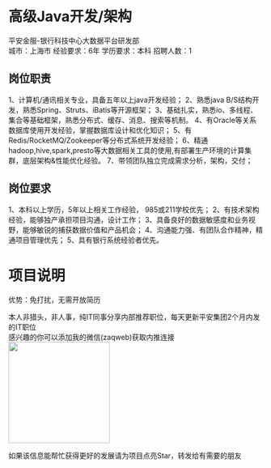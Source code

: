 # 高级Java开发/架构
平安金服-银行科技中心大数据平台研发部  
城市：上海市 经验要求：6年 学历要求：本科  招聘人数：1

## 岗位职责
1、计算机/通讯相关专业，具备五年以上java开发经验；
   2、熟悉java B/S结构开发，熟悉Spring、Struts、iBatis等开源框架；
   3、基础扎实，熟悉io、多线程、集合等基础框架，熟悉分布式、缓存、消息、搜索等机制。
   4、有Oracle等关系数据库使用开发经验，掌握数据库设计和优化知识；
   5、有Redis/RocketMQ/Zookeeper等分布式系统开发经验；
   6、精通hadoop,hive,spark,presto等大数据相关工具的使用,有部署生产环境的计算集群，底层架构&性能优化经验。
   7、带领团队独立完成需求分析，架构，交付；

## 岗位要求
1、本科以上学历，5年以上相关工作经验， 985或211学校优先；
   2、有技术架构经验，能够独产承担项目沟通，设计工作；
   3、具备良好的数据敏感度和业务视野，能够敏锐的捕获数据价值和产品机会；
   4、沟通能力强、有团队合作精神，精通项目管理优先；
   5、具有银行系统经验者优先。

# 项目说明

优势：免打扰，无需开放简历

本人非猎头，非人事，纯IT同事分享内部推荐职位，每天更新平安集团2个月内发的IT职位  
感兴趣的你可以添加我的微信(zaqweb)获取内推连接  
<img src="https://github.com/zaqweb/PA-IT-JOBS/blob/master/WechatICode.jpeg"  height="200" width="200">

如果该信息能帮忙获得更好的发展请为项目点亮Star，转发给有需要的朋友





